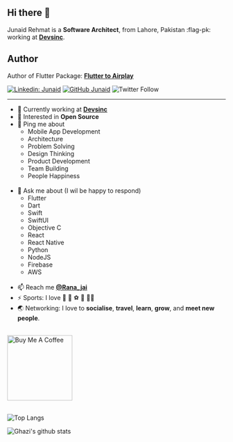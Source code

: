## Hi there 👋

Junaid Rehmat is a **Software Architect**, from Lahore, Pakistan :flag-pk: working at **[Devsinc](https://devsinc.com)**.

## Author

Author of Flutter Package: **[Flutter to Airplay](https://pub.dev/packages/flutter_to_airplay)**

[![Linkedin: Junaid](https://img.shields.io/badge/-Connect-blue?style=flat-square&logo=Linkedin&logoColor=white&link=https://www.linkedin.com/in/junaidrehmat/)](https://www.linkedin.com/in/junaidrehmat/)
[![GitHub Junaid](https://img.shields.io/github/followers/MrJai?label=Followers&style=social)](https://github.com/MrJai)
![Twitter Follow](https://img.shields.io/twitter/follow/rana_jai?style=social)

---

- 🏢 Currently working at **[Devsinc](https://devsinc.com)**
- 🌱 Interested in **Open Source**
- 💬 Ping me about
  - Mobile App Development
  - Architecture
  - Problem Solving
  - Design Thinking
  - Product Development
  - Team Building
  - People Happiness
    <br>
    <br>
- 💬 Ask me about (I wil be happy to respond)
  - Flutter
  - Dart
  - Swift
  - SwiftUI
  - Objective C
  - React
  - React Native
  - Python
  - NodeJS
  - Firebase
  - AWS
    <br>
    <br>
- 📫 Reach me **[@Rana_jai](https://twitter.com/rana_jai)**
- ⚡️ Sports: I love :cricket_game: :rugby_football: :soccer: :tennis: :biking_man:
- :earth_asia: Networking: I love to **socialise**, **travel**, **learn**, **grow**, and **meet new people**.

<br>
<a href="https://www.buymeacoffee.com/junaidR" target="_blank"><img src="https://cdn.buymeacoffee.com/buttons/v2/default-yellow.png" alt="Buy Me A Coffee" width="150" ></a>
<br>
<br>

![Top Langs](https://github-readme-stats.vercel.app/api/top-langs/?username=MrJai&layout=compact&theme=light&hide_border=true)

![Ghazi's github stats](https://github-readme-stats.vercel.app/api?username=MrJai&show_icons=true&hide_border=true&theme=light)

<!-- [![trophy](https://github-profile-trophy.vercel.app/?username=MrJai)](https://github.com/MrJai/github-profile-trophy) -->
<br>
